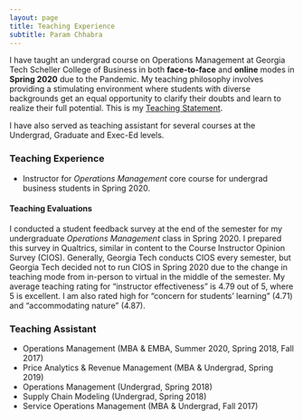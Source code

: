 ```yaml
---
layout: page
title: Teaching Experience
subtitle: Param Chhabra
---
```


I have taught an undergrad course on Operations Management at Georgia Tech Scheller College of Business in both **face-to-face** and **online** modes in **Spring 2020** due to the Pandemic. My teaching philosophy involves providing a stimulating environment where students with diverse backgrounds get an equal opportunity to clarify their doubts and learn to realize their full potential. This is my [Teaching Statement](https://drive.google.com/file/d/1HySroIrA78BWHwNt41104Z45hRUpCinM/view?usp=sharing).

I have also served as teaching assistant for several courses at the Undergrad, Graduate and Exec-Ed levels.

### Teaching Experience

* Instructor for *Operations Management* core course for undergrad business students in Spring 2020.

#### Teaching Evaluations

I conducted a student feedback survey at the end of the semester for my undergraduate *Operations Management* class in Spring 2020. I prepared this survey in Qualtrics, similar in content to the Course Instructor Opinion Survey (CIOS). Generally, Georgia Tech conducts CIOS every semester, but Georgia Tech decided not to run CIOS in Spring 2020 due to the change in teaching mode from in-person to virtual in the middle of the semester. My average teaching rating for “instructor effectiveness” is 4.79 out of 5, where 5 is excellent. I am also rated high for “concern for students’ learning” (4.71) and “accommodating nature” (4.87).

### Teaching Assistant

* Operations Management (MBA & EMBA, Summer 2020, Spring 2018, Fall 2017)
* Price Analytics & Revenue Management (MBA & Undergrad, Spring 2019)
* Operations Management (Undergrad, Spring 2018)
* Supply Chain Modeling (Undergrad, Spring 2018)
* Service Operations Management (MBA & Undergrad, Fall 2017)

